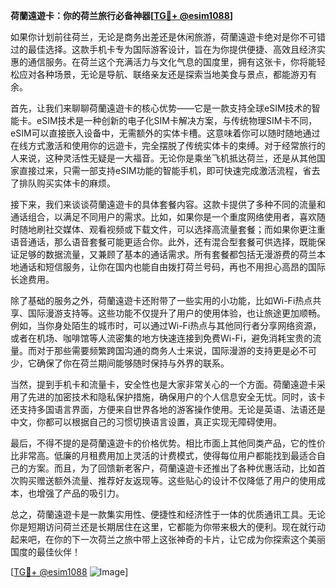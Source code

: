 **荷蘭遠遊卡：你的荷兰旅行必备神器[[TG💪+ @esim1088](https://t.me/s/esim1088)]**

如果你计划前往荷兰，无论是商务出差还是休闲旅游，荷蘭遠遊卡绝对是你不可错过的最佳选择。这款手机卡专为国际游客设计，旨在为你提供便捷、高效且经济实惠的通信服务。在荷兰这个充满活力与文化气息的国度里，拥有这张卡，你将能轻松应对各种场景，无论是导航、联络亲友还是探索当地美食与景点，都能游刃有余。

首先，让我们来聊聊荷蘭遠遊卡的核心优势——它是一款支持全球eSIM技术的智能卡。eSIM技术是一种创新的电子化SIM卡解决方案，与传统物理SIM卡不同，eSIM可以直接嵌入设备中，无需额外的实体卡槽。这意味着你可以随时随地通过在线方式激活和使用你的远遊卡，完全摆脱了传统实体卡的束缚。对于经常旅行的人来说，这种灵活性无疑是一大福音。无论你是乘坐飞机抵达荷兰，还是从其他国家直接过来，只需一部支持eSIM功能的智能手机，即可快速完成激活流程，省去了排队购买实体卡的麻烦。

接下来，我们来谈谈荷蘭遠遊卡的具体套餐内容。这款卡提供了多种不同的流量和通话组合，以满足不同用户的需求。比如，如果你是一个重度网络使用者，喜欢随时随地刷社交媒体、观看视频或下载文件，可以选择高流量套餐；而如果你更注重语音通话，那么语音套餐可能更适合你。此外，还有混合型套餐可供选择，既能保证足够的数据流量，又兼顾了基本的通话需求。所有套餐都包括无漫游费的荷兰本地通话和短信服务，让你在国内也能自由拨打荷兰号码，再也不用担心高昂的国际长途费用。

除了基础的服务之外，荷蘭遠遊卡还附带了一些实用的小功能，比如Wi-Fi热点共享、国际漫游支持等。这些功能不仅提升了用户的使用体验，也让旅途更加顺畅。例如，当你身处陌生的城市时，可以通过Wi-Fi热点与其他同行者分享网络资源，或者在机场、咖啡馆等人流密集的地方快速连接到免费Wi-Fi，避免消耗宝贵的流量。而对于那些需要频繁跨国沟通的商务人士来说，国际漫游的支持更是必不可少，它确保了你在荷兰期间能够随时保持与外界的联系。

当然，提到手机卡和流量卡，安全性也是大家非常关心的一个方面。荷蘭遠遊卡采用了先进的加密技术和隐私保护措施，确保用户的个人信息安全无忧。同时，该卡还支持多国语言界面，方便来自世界各地的游客操作使用。无论是英语、法语还是中文，你都可以根据自己的习惯切换语言设置，真正实现无障碍使用。

最后，不得不提的是荷蘭遠遊卡的价格优势。相比市面上其他同类产品，它的性价比非常高。低廉的月租费用加上灵活的计费模式，使得每位用户都能找到最适合自己的方案。而且，为了回馈新老客户，荷蘭遠遊卡还推出了各种优惠活动，比如首次购买赠送额外流量、推荐好友返现等。这些贴心的设计不仅降低了用户的使用成本，也增强了产品的吸引力。

总之，荷蘭遠遊卡是一款集实用性、便捷性和经济性于一体的优质通讯工具。无论你是短期访问荷兰还是长期居住在这里，它都能为你带来极大的便利。现在就行动起来吧，在你的下一次荷兰之旅中带上这张神奇的卡片，让它成为你探索这个美丽国度的最佳伙伴！

[[TG💪+ @esim1088](https://t.me/s/esim1088) ![Image](https://i.postimg.cc/4NQfJmqS/Snipaste-2025-05-13-00-14-12.png)]
